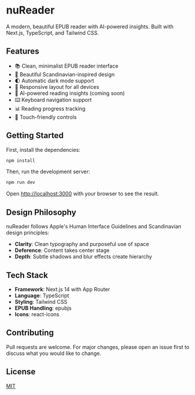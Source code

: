 # nuReader

A modern, beautiful EPUB reader with AI-powered insights. Built with Next.js, TypeScript, and Tailwind CSS.

## Features

- 📚 Clean, minimalist EPUB reader interface
- 🎨 Beautiful Scandinavian-inspired design
- 🌓 Automatic dark mode support
- 📱 Responsive layout for all devices
- 🤖 AI-powered reading insights (coming soon)
- ⌨️ Keyboard navigation support
- 📊 Reading progress tracking
- 🎯 Touch-friendly controls

## Getting Started

First, install the dependencies:

```bash
npm install
```

Then, run the development server:

```bash
npm run dev
```

Open [http://localhost:3000](http://localhost:3000) with your browser to see the result.

## Design Philosophy

nuReader follows Apple's Human Interface Guidelines and Scandinavian design principles:

- **Clarity**: Clean typography and purposeful use of space
- **Deference**: Content takes center stage
- **Depth**: Subtle shadows and blur effects create hierarchy

## Tech Stack

- **Framework**: Next.js 14 with App Router
- **Language**: TypeScript
- **Styling**: Tailwind CSS
- **EPUB Handling**: epubjs
- **Icons**: react-icons

## Contributing

Pull requests are welcome. For major changes, please open an issue first to discuss what you would like to change.

## License

[MIT](https://choosealicense.com/licenses/mit/)
